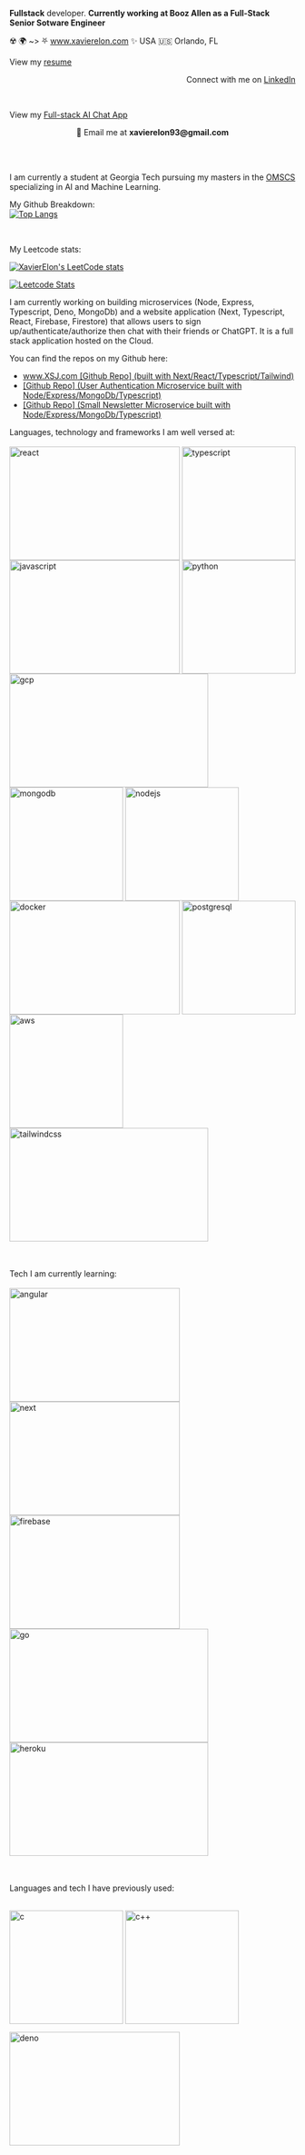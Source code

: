  **Fullstack** developer. **Currently working at Booz Allen as a Full-Stack Senior Sotware Engineer**

☢️ 🌍 ~> ⛧ www.xavierelon.com ✨ 
USA 🇺🇸 Orlando, FL

View my <a href="https://www.xavierelon.com/resume.pdf">resume</a> <p align="right"> Connect with me on <a href="https://www.linkedin.com/in/xavierelon/">LinkedIn</a></p>

<br/>

View my <a href="https://xsj-ui.vercel.app/">Full-stack AI Chat App</a> <p align="left"> 

<p align="center"> 💬 Email me at <b>xavierelon93@gmail.com</b></p>

<br><br>

<p>I am currently a student at Georgia Tech pursuing my masters in the <a href="https://omscs.gatech.edu/current-courses">OMSCS</a> specializing in AI and Machine Learning.</p>

My Github Breakdown:
<br />
[![Top Langs](https://github-readme-stats.vercel.app/api/top-langs/?username=XavierElon&layout=pie)](https://github.com/XavierElon/github-readme-stats)

<br />

My Leetcode stats:
<br />

[![XavierElon's LeetCode stats](https://leetcode-stats-six.vercel.app/?username=XavierElon&theme=dark)](https://github.com/XavierElon)

[![Leetcode Stats](https://leetcard.jacoblin.cool/XavierElon)](https://leetcode.com/XavierElon)

<p> I am currently working on building microservices (Node, Express, Typescript, Deno, MongoDb) and a website application (Next, Typescript, React, Firebase, Firestore) that allows users to sign up/authenticate/authorize then chat with their friends or ChatGPT. It is a full stack application hosted on the Cloud.</p>
<p> You can find the repos on my Github here: </p>

  <ul>
    <li><a href="https://xsj-ui.vercel.app/">www.XSJ.com</a><a href="https://github.com/XavierElon/xsj-consulting-ui">  [Github Repo] (built with Next/React/Typescript/Tailwind)</a> </li>
    <li><a href="https://github.com/XavierElon/xsj-users-microservice">[Github Repo] (User Authentication Microservice built with Node/Express/MongoDb/Typescript)</a></li>
    <li><a href="https://github.com/XavierElon/xsj-newsletter-microservice">[Github Repo] (Small Newsletter Microservice built with Node/Express/MongoDb/Typescript)</a></li>
<!--     <li><a href="https://github.com/XavierElon/xsj-ui-starter-app">Next/React/Typescript Website</a></li> -->
<!--     <li><a href="https://github.com/XavierElon/xsj-reusable-component-library">React/Next/Typescript Reusable Component Library</a></li> -->
<!--     <li><a href="https://github.com/XavierElon/xsj-deno-microservice">Deno/Typescript Microservice</a></li> -->
  </ul>

Languages, technology and frameworks I am well versed at: 
<br><br>
<a href="https://reactjs.org/"><img height="200px" width="300px" align="center" alt="react" src="./public/react.gif" /></a>
<a href="https://www.typescriptlang.org/"><img height="200px" align="center" alt="typescript" src="./public/typescript.gif"/></a>
<a href="https://javascript.com/"><img height="200px" width="300px" align="center" alt="javascript" src="./public/javascript.gif" /></a>
<a href="https://www.python.org/"><img height="200px" align="center" alt="python" src="./public/python.gif"/></a>
<a href="https://cloud.google.com/"><img height="200px" width="350px" align="center" alt="gcp" src="./public/gcp-gif.gif"/></a>
<a href="https://www.mongodb.com/"><img height="200px" align="center" alt="mongodb" src="./public/mongo-db.gif"/></a>
<a href="https://nodejs.org/en"><img height="200px" align="center" alt="nodejs" src="./public/node-gif.gif"/></a>
<a href="https://docker.com/"><img height="200px" width="300px" align="center" alt="docker" src="./public/docker.gif" /></a>
<a href="https://www.postgresql.org/"><img height="200px" align="center" alt="postgresql" src="./public/postgresql.gif"/></a>
<a href="https://aws.amazon.com/"><img height="200px" align="center" alt="aws" src="./public/aws.gif"/></a>
<a href="https://tailwindcss.com/"><img height="200px" width="350px" align="center" alt="tailwindcss" src="./public/tailwind.jpg"/></a>




<br><br>
Tech I am currently learning:
<br><br>
<a href="https://angular.io/"><img height="200px" width="300px" align="center" alt="angular" src="./public/angular-image.gif"/> </a>
<a href="https://nextjs.org/"><img height="200px" width="300px" align="center" alt="next" src="./public/next.jpeg"/></a>
<a href="https://firebase.google.com/"><img height="200px" width="300px" align="center" alt="firebase" src="./public/firebase.png"/></a>
<a href="https://go.dev/"><img height="200px" width="350px" align="center" alt="go" src="./public/go-gif.gif"/></a>
<a href="https://www.heroku.com/"><img height="200px" width="350px" align="center" alt="heroku" src="./public/heroku.png"/></a>


<br><br>
Languages and tech I have previously used: 
<br><br>

<a href="https://www.learn-c.org/"><img height="200px" align="center" alt="c" src="./public/c.jpeg"/></a>
<a href="https://isocpp.org/"><img height="200px" align="center" alt="c++" src="./public/c++.gif"/></a>
<!-- <a href="https://www.java.com/en/"><img height="200px" align="center" alt="java" src="./public/java.gif"/></a> -->
<a href="https://deno.land"><img height="200px" width="300px" align="center" alt="deno" src="./public/deno.webp"/></a>

